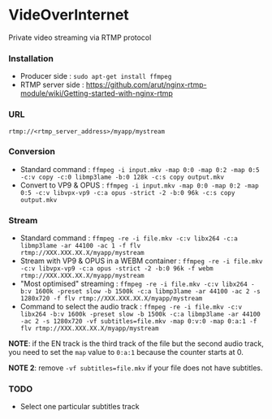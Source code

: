 # VideOverInternet

Private video streaming via RTMP protocol

### Installation

- Producer side : `sudo apt-get install ffmpeg`
- RTMP server side : https://github.com/arut/nginx-rtmp-module/wiki/Getting-started-with-nginx-rtmp

### URL

`rtmp://<rtmp_server_address>/myapp/mystream`

### Conversion

- Standard command : `ffmpeg -i input.mkv -map 0:0 -map 0:2 -map 0:5 -c:v copy -c:0 libmp3lame -b:0 128k -c:s copy output.mkv`
- Convert to VP9 & OPUS : `ffmpeg -i input.mkv -map 0:0 -map 0:2 -map 0:5 -c:v libvpx-vp9 -c:a opus -strict -2 -b:0 96k -c:s copy output.mkv`

### Stream

- Standard command : `ffmpeg -re -i file.mkv -c:v libx264 -c:a libmp3lame -ar 44100 -ac 1 -f flv rtmp://XXX.XXX.XX.X/myapp/mystream`
- Stream with VP9 & OPUS in a WEBM container : `ffmpeg -re -i file.mkv -c:v libvpx-vp9 -c:a opus -strict -2 -b:0 96k -f webm rtmp://XXX.XXX.XX.X/myapp/mystream`
- "Most optimised" streaming : `ffmpeg -re -i file.mkv -c:v libx264 -b:v 1600k -preset slow -b 1500k -c:a libmp3lame -ar 44100 -ac 2 -s 1280x720 -f flv rtmp://XXX.XXX.XX.X/myapp/mystream`
- Command to select the audio track : `ffmpeg -re -i file.mkv -c:v libx264 -b:v 1600k -preset slow -b 1500k -c:a libmp3lame -ar 44100 -ac 2 -s 1280x720 -vf subtitles=file.mkv -map 0:v:0 -map 0:a:1 -f flv rtmp://XXX.XXX.XX.X/myapp/mystream`

**NOTE**: if the EN track is the third track of the file but the second audio track, you need to set the `map` value to `0:a:1` because the counter starts at 0.

**NOTE 2**: remove `-vf subtitles=file.mkv` if your file does not have subtitles.

### TODO

- Select one particular subtitles track
